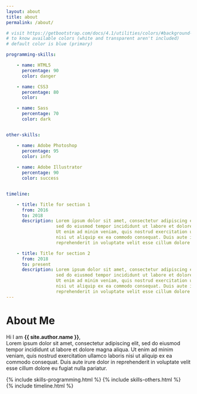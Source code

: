 ```yaml
---
layout: about
title: about
permalink: /about/

# visit https://getbootstrap.com/docs/4.1/utilities/colors/#background-color
# to know available colors (white and transparent aren't included)
# default color is blue (primary)

programming-skills:

    - name: HTML5
      percentage: 90
      color: danger

    - name: CSS3
      percentage: 80
      color:

    - name: Sass
      percentage: 70
      color: dark


other-skills:

    - name: Adobe Photoshop
      percentage: 95
      color: info
  
    - name: Adobe Illustrator
      percentage: 90
      color: success


timeline:

    - title: Title for section 1
      from: 2016
      to: 2018
      description: Lorem ipsum dolor sit amet, consectetur adipiscing elit,
                   sed do eiusmod tempor incididunt ut labore et dolore magna aliqua.
                   Ut enim ad minim veniam, quis nostrud exercitation ullamco laboris
                   nisi ut aliquip ex ea commodo consequat. Duis aute irure dolor in
                   reprehenderit in voluptate velit esse cillum dolore eu fugiat nulla pariatur.

    - title: Title for section 2
      from: 2018
      to: present
      description: Lorem ipsum dolor sit amet, consectetur adipiscing elit,
                   sed do eiusmod tempor incididunt ut labore et dolore magna aliqua.
                   Ut enim ad minim veniam, quis nostrud exercitation ullamco laboris
                   nisi ut aliquip ex ea commodo consequat. Duis aute irure dolor in
                   reprehenderit in voluptate velit esse cillum dolore eu fugiat nulla pariatur.
---
```


# **About Me**

Hi I am **{{ site.author.name }}**,<br>
Lorem ipsum dolor sit amet, consectetur adipiscing elit, sed do eiusmod tempor incididunt ut labore et dolore magna aliqua. Ut enim ad minim veniam, quis nostrud exercitation ullamco laboris nisi ut aliquip ex ea commodo consequat. Duis aute irure dolor in reprehenderit in voluptate velit esse cillum dolore eu fugiat nulla pariatur.


<div class="row">
{% include skills-programming.html %}
{% include skills-others.html %}
</div>

<div class="row">
{% include timeline.html %}
</div>